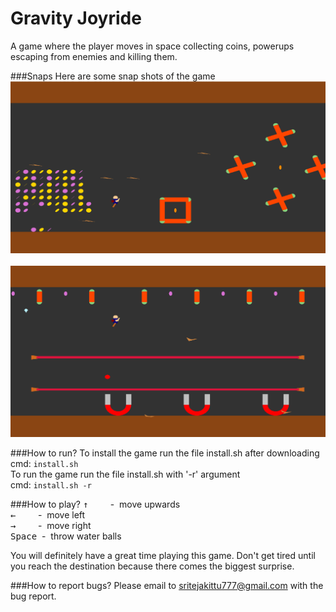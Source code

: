 Gravity Joyride
=========================

A game where the player moves in space collecting coins, powerups escaping from enemies and killing them.

###Snaps
Here are some snap shots of the game<br/>
![First block](./images/block_1.png)<br/><br/>
![Second block](./images/block_2.png)

###How to run?
To install the game run the file install.sh after downloading<br/>
cmd: `install.sh`<br/>
To run the game run the file install.sh with '-r' argument 
<br/>cmd: `install.sh -r`<br/>

###How to play?
<kbd>&uarr;</kbd>  &nbsp;&nbsp;&nbsp;&nbsp;&nbsp;&nbsp;&nbsp; - &nbsp;move upwards<br/>
<kbd>&larr;</kbd> &nbsp;&nbsp;&nbsp;&nbsp;&nbsp;&nbsp;&nbsp; - &nbsp;move left<br/>
<kbd>&rarr;</kbd> &nbsp;&nbsp;&nbsp;&nbsp;&nbsp;&nbsp;&nbsp; - &nbsp;move right<br/>
<kbd>Space</kbd> &nbsp;- &nbsp;throw water balls

You will definitely have a great time playing this game. Don't get tired until you reach the destination because there comes the biggest surprise.


###How to report bugs?
Please email to [sritejakittu777@gmail.com](mailto:sritejakittu777@gmail.com) with the bug report.